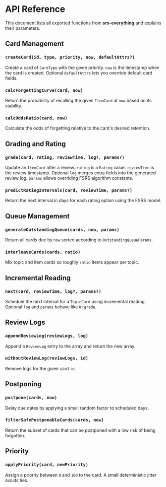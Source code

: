 # API Reference

This document lists all exported functions from **srs-everything** and explains their parameters.

## Card Management

### `createCard(id, type, priority, now, defaultAttrs?)`
Create a card of `CardType` with the given priority. `now` is the timestamp when the card is created. Optional `defaultAttrs` lets you override default card fields.

### `calcForgettingCurve(card, now)`
Return the probability of recalling the given `ItemCard` at `now` based on its stability.

### `calcOddsRatio(card, now)`
Calculate the odds of forgetting relative to the card's desired retention.

## Grading and Rating

### `grade(card, rating, reviewTime, log?, params?)`
Update an `ItemCard` after a review. `rating` is a `Rating` value. `reviewTime` is the review timestamp. Optional `log` merges extra fields into the generated review log. `params` allows overriding FSRS algorithm constants.

### `predictRatingIntervals(card, reviewTime, params?)`
Return the next interval in days for each rating option using the FSRS model.

## Queue Management

### `generateOutstandingQueue(cards, now, params)`
Return all cards due by `now` sorted according to `OutstandingQueueParams`.

### `interleaveCards(cards, ratio)`
Mix topic and item cards so roughly `ratio` items appear per topic.

## Incremental Reading

### `next(card, reviewTime, log?, params?)`
Schedule the next interval for a `TopicCard` using incremental reading. Optional `log` and `params` behave like in `grade`.

## Review Logs

### `appendReviewLog(reviewLogs, log)`
Append a `ReviewLog` entry to the array and return the new array.

### `withoutReviewLog(reviewLogs, id)`
Remove logs for the given card `id`.

## Postponing

### `postpone(cards, now)`
Delay due dates by applying a small random factor to scheduled days.

### `filterSafePostponableCards(cards, now)`
Return the subset of cards that can be postponed with a low risk of being forgotten.

## Priority

### `applyPriority(card, newPriority)`
Assign a priority between `0` and `100` to the card. A small deterministic jitter avoids ties.
